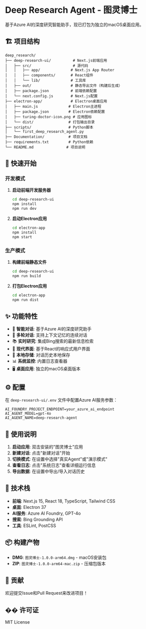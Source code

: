 # Deep Research Agent - 图灵博士

基于Azure AI的深度研究智能助手，现已打包为独立的macOS桌面应用。

## 🏗️ 项目结构

```
deep_research/
├── deep-research-ui/          # Next.js前端应用
│   ├── src/                   # 源代码
│   │   ├── app/              # Next.js App Router
│   │   ├── components/       # React组件
│   │   └── lib/              # 工具库
│   ├── out/                  # 静态导出文件（构建后生成）
│   ├── package.json          # 前端依赖配置
│   └── next.config.js        # Next.js配置
├── electron-app/             # Electron桌面应用
│   ├── main.js              # Electron主进程
│   ├── package.json         # Electron依赖配置
│   ├── turing-doctor-icon.png # 应用图标
│   └── dist/                # 打包输出目录
├── scripts/                 # Python脚本
│   └── first_deep_research_agent.py
├── Documentation/           # 项目文档
├── requirements.txt         # Python依赖
└── README.md               # 项目说明
```

## 🚀 快速开始

### 开发模式

1. **启动前端开发服务器**
   ```bash
   cd deep-research-ui
   npm install
   npm run dev
   ```

2. **启动Electron应用**
   ```bash
   cd electron-app
   npm install
   npm start
   ```

### 生产模式

1. **构建前端静态文件**
   ```bash
   cd deep-research-ui
   npm run build
   ```

2. **打包Electron应用**
   ```bash
   cd electron-app
   npm run dist
   ```

## ✨ 功能特性

- 🤖 **智能对话**: 基于Azure AI的深度研究助手
- 💬 **多轮对话**: 支持上下文记忆的连续对话
- 📚 **实时研究**: 集成Bing搜索的最新信息检索
- 🎨 **现代界面**: 基于React的响应式用户界面
- 💾 **本地存储**: 对话历史本地保存
- 📊 **系统监控**: 内置日志查看器
- 🖥️ **桌面应用**: 独立的macOS桌面版本

## ⚙️ 配置

在 `deep-research-ui/.env` 文件中配置Azure AI服务参数：

```env
AI_FOUNDRY_PROJECT_ENDPOINT=your_azure_ai_endpoint
AI_AGENT_MODEL=gpt-4o
AI_AGENT_NAME=deep-research-agent
```

## 🎯 使用说明

1. **启动应用**: 双击安装的"图灵博士"应用
2. **新建对话**: 点击"新建对话"开始
3. **切换模式**: 在设置中选择"真实Agent"或"演示模式"
4. **查看日志**: 点击"系统日志"查看详细运行信息
5. **导出数据**: 在设置中导出/导入对话历史

## 🔧 技术栈

- **前端**: Next.js 15, React 18, TypeScript, Tailwind CSS
- **桌面**: Electron 37
- **AI服务**: Azure AI Foundry, GPT-4o
- **搜索**: Bing Grounding API
- **工具**: ESLint, PostCSS

## 📦 构建产物

- **DMG**: `图灵博士-1.0.0-arm64.dmg` - macOS安装包
- **ZIP**: `图灵博士-1.0.0-arm64-mac.zip` - 压缩包版本

## 🤝 贡献

欢迎提交Issue和Pull Request来改进项目！

## �� 许可证

MIT License 